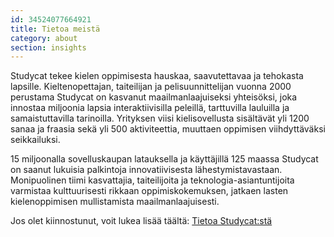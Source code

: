```yaml
---
id: 34524077664921
title: Tietoa meistä
category: about
section: insights
---
```

Studycat tekee kielen oppimisesta hauskaa, saavutettavaa ja tehokasta lapsille. Kieltenopettajan, taiteilijan ja pelisuunnittelijan vuonna 2000 perustama Studycat on kasvanut maailmanlaajuiseksi yhteisöksi, joka innostaa miljoonia lapsia interaktiivisilla peleillä, tarttuvilla lauluilla ja samaistuttavilla tarinoilla. Yrityksen viisi kielisovellusta sisältävät yli 1200 sanaa ja fraasia sekä yli 500 aktiviteettia, muuttaen oppimisen viihdyttäväksi seikkailuksi.

15 miljoonalla sovelluskaupan latauksella ja käyttäjillä 125 maassa Studycat on saanut lukuisia palkintoja innovatiivisesta lähestymistavastaan. Monipuolinen tiimi kasvattajia, taiteilijoita ja teknologia-asiantuntijoita varmistaa kulttuurisesti rikkaan oppimiskokemuksen, jatkaen lasten kielenoppimisen mullistamista maailmanlaajuisesti.

Jos olet kiinnostunut, voit lukea lisää täältä: [Tietoa Studycat:stä](https://studycat.com/about/)

